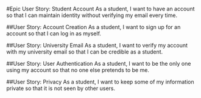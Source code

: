 #Epic User Story: Student Account
As a student, I want to have an account so that I can maintain identity without verifying my email every time.

##User Story: Account Creation
As a student, I want to sign up for an account so that I can log in as myself.

##User Story: University Email
As a student, I want to verify my account with my university email so that I can be credible as a student.

##User Story: User Authentication
As a student, I want to be the only one using my account so that no one else pretends to be me.

##User Story: Privacy
As a student, I want to keep some of my information private so that it is not seen by other users.
